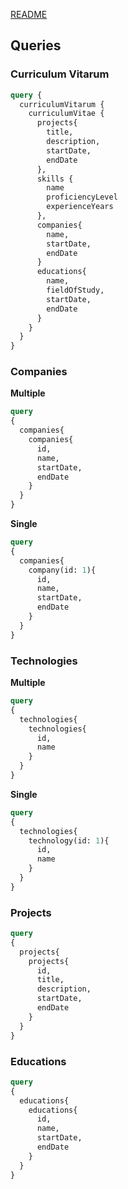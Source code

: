 
[README](../README.md)
## Queries

### Curriculum Vitarum
```graphql
query {
  curriculumVitarum {
    curriculumVitae {
      projects{
        title,
        description,
        startDate,
        endDate
      },
      skills {
        name
        proficiencyLevel
        experienceYears
      },
      companies{
        name,
        startDate,
        endDate
      }
      educations{
        name,
        fieldOfStudy,
        startDate,
        endDate
      }
    }
  }
}
```

### Companies

**Multiple**
```graphql
query
{
  companies{
    companies{
      id,
      name,
      startDate,
      endDate
    }
  }
}
```

**Single**
```graphql
query
{
  companies{
    company(id: 1){
      id,
      name,
      startDate,
      endDate
    }
  }
}
```

### Technologies

**Multiple**

```graphql
query
{
  technologies{
    technologies{
      id,
      name
    }
  }
}
```

**Single**

```graphql
query
{
  technologies{
    technology(id: 1){
      id,
      name
    }
  }
}
```

### Projects
```graphql
query
{
  projects{
    projects{
      id,
      title,
      description,
      startDate,
      endDate
    }
  }
}
```
### Educations

```graphql
query
{
  educations{
    educations{
      id,
      name,
      startDate,
      endDate
    }
  }
}
```
